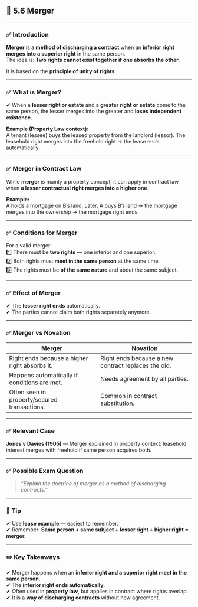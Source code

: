 
## 📑 **5.6 Merger**

---

### ✅ **Introduction**

**Merger** is a **method of discharging a contract** when an **inferior right merges into a superior right** in the same person.  
The idea is: **Two rights cannot exist together if one absorbs the other.**

It is based on the **principle of unity of rights**.

---

### ✅ **What is Merger?**

✔ When a **lesser right or estate** and a **greater right or estate** come to the same person, the lesser merges into the greater and **loses independent existence**.

**Example (Property Law context):**  
A tenant (lessee) buys the leased property from the landlord (lessor). The leasehold right merges into the freehold right → the lease ends automatically.

---

### ✅ **Merger in Contract Law**

While **merger** is mainly a property concept, it can apply in contract law when **a lesser contractual right merges into a higher one**.

**Example:**  
A holds a mortgage on B’s land. Later, A buys B’s land → the mortgage merges into the ownership → the mortgage right ends.

---

### ✅ **Conditions for Merger**

For a valid merger:  
1️⃣ There must be **two rights** — one inferior and one superior.  
2️⃣ Both rights must **meet in the same person** at the same time.  
3️⃣ The rights must be **of the same nature** and about the same subject.

---

### ✅ **Effect of Merger**

✔ The **lesser right ends** automatically.  
✔ The parties cannot claim both rights separately anymore.

---

### ✅ **Merger vs Novation**

|**Merger**|**Novation**|
|---|---|
|Right ends because a higher right absorbs it.|Right ends because a new contract replaces the old.|
|Happens automatically if conditions are met.|Needs agreement by all parties.|
|Often seen in property/secured transactions.|Common in contract substitution.|

---

### ✅ **Relevant Case**

**Jones v Davies (1905)** — Merger explained in property context: leasehold interest merges with freehold if same person acquires both.

---

### ✅ **Possible Exam Question**

> _“Explain the doctrine of merger as a method of discharging contracts.”_

---

### 📌 **Tip**

✔ Use **lease example** — easiest to remember.  
✔ Remember: **Same person + same subject + lesser right + higher right = merger.**

---

### ✏️ **Key Takeaways**

✔ Merger happens when an **inferior right and a superior right meet in the same person**.  
✔ The **inferior right ends automatically**.  
✔ Often used in **property law**, but applies in contract where rights overlap.  
✔ It is a **way of discharging contracts** without new agreement.

